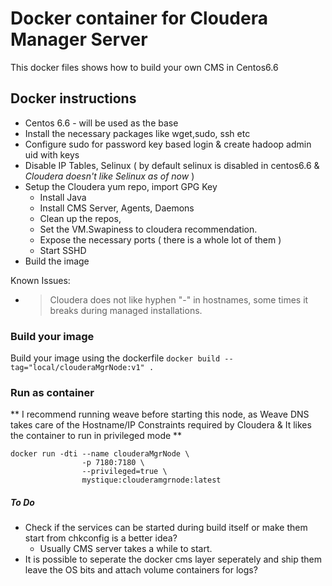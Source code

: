 # Docker container for Cloudera Manager Server

This docker files shows how to build your own CMS in Centos6.6

## Docker instructions
* Centos 6.6 - will be used as the base
* Install the necessary packages like wget,sudo, ssh etc
* Configure sudo for password key based login & create hadoop admin uid with keys
* Disable IP Tables, Selinux ( by default selinux is disabled in centos6.6 & *Cloudera doesn't like Selinux as of now* )
* Setup the Cloudera yum repo, import GPG Key
	* Install Java
	* Install CMS Server, Agents, Daemons
	* Clean up the repos,
	* Set the VM.Swapiness to cloudera recommendation.
	* Expose the necessary ports ( there is a whole lot of them )
	* Start SSHD
* Build the image

Known Issues:

* > Cloudera does not like hyphen "-" in hostnames, some times it breaks during managed installations.

### Build your image

Build your image using the dockerfile `docker build --tag="local/clouderaMgrNode:v1" .`

### Run as container
** I recommend running weave before starting this node, as Weave DNS takes care of the Hostname/IP Constraints required by Cloudera & It likes the container to run in privileged mode **

```
docker run -dti --name clouderaMgrNode \
				-p 7180:7180 \
				--privileged=true \
				mystique:clouderamgrnode:latest

```
##### To Do
* Check if the services can be started during build itself or make them start from chkconfig is a better idea?
	* Usually CMS server takes a while to start.
* It is possible to seperate the docker cms layer seperately and ship them leave the OS bits and attach volume containers for logs?


